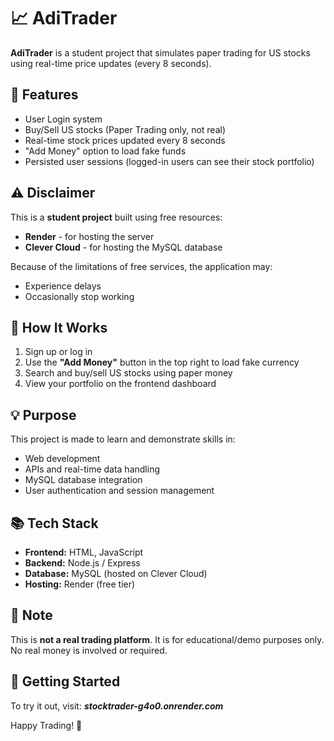 <h1>📈 AdiTrader</h1>

<p><strong>AdiTrader</strong> is a student project that simulates paper trading for US stocks using real-time price updates (every 8 seconds).</p>

<h2>🔐 Features</h2>
<ul>
  <li>User Login system</li>
  <li>Buy/Sell US stocks (Paper Trading only, not real)</li>
  <li>Real-time stock prices updated every 8 seconds</li>
  <li>"Add Money" option to load fake funds</li>
  <li>Persisted user sessions (logged-in users can see their stock portfolio)</li>
</ul>

<h2>⚠️ Disclaimer</h2>
<p>This is a <strong>student project</strong> built using free resources:</p>
<ul>
  <li><strong>Render</strong> - for hosting the server</li>
  <li><strong>Clever Cloud</strong> - for hosting the MySQL database</li>
</ul>
<p>Because of the limitations of free services, the application may:</p>
<ul>
  <li>Experience delays</li>
  <li>Occasionally stop working</li>
</ul>

<h2>🧭 How It Works</h2>
<ol>
  <li>Sign up or log in</li>
  <li>Use the <strong>"Add Money"</strong> button in the top right to load fake currency</li>
  <li>Search and buy/sell US stocks using paper money</li>
  <li>View your portfolio on the frontend dashboard</li>
</ol>

<h2>💡 Purpose</h2>
<p>This project is made to learn and demonstrate skills in:</p>
<ul>
  <li>Web development</li>
  <li>APIs and real-time data handling</li>
  <li>MySQL database integration</li>
  <li>User authentication and session management</li>
</ul>

<h2>📚 Tech Stack</h2>
<ul>
  <li><strong>Frontend:</strong> HTML, JavaScript</li>
  <li><strong>Backend:</strong> Node.js / Express</li>
  <li><strong>Database:</strong> MySQL (hosted on Clever Cloud)</li>
  <li><strong>Hosting:</strong> Render (free tier)</li>
</ul>

<h2>🧪 Note</h2>
<p>This is <strong>not a real trading platform</strong>. It is for educational/demo purposes only. No real money is involved or required.</p>

<h2>🚀 Getting Started</h2>
<p>To try it out, visit: <strong><em>stocktrader-g4o0.onrender.com</em></strong></p>

<p>Happy Trading! 💸</p>
